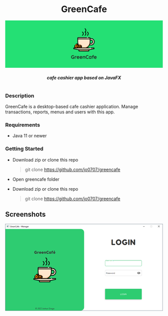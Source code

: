 <h1 align="center">GreenCafe</h1>

<p align="center">
  <img src="screenshots/banner.png"  />
</p>

<h5 align="center">cafe cashier app based on JavaFX</h5>

<h1></h1>

<h3>Description</h3>
<p>GreenCafe is a desktop-based cafe cashier application. Manage transactions, reports, menus and users with this app.</p>

<h3> Requirements </h3>

* Java 11 or newer

<h3> Getting Started </h3>

* Download zip or clone this repo
  > git clone https://github.com/jo0707/greencafe 
  
* Open greencafe folder


* Download zip or clone this repo
  > git clone https://github.com/jo0707/greencafe
  

## Screenshots
![Login](screenshots/login.png)